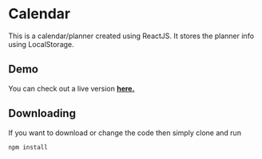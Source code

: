 # Calendar
This is a calendar/planner created using ReactJS. It stores the planner info using LocalStorage.

## Demo

You can check out a live version [**here.**](https://vindow.github.io/Calendar/)

## Downloading

If you want to download or change the code then simply clone and run
```sh
npm install
```